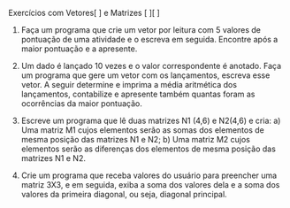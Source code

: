 
Exercícios com Vetores[ ] e Matrizes [ ][ ]

1. Faça um programa que crie um vetor por leitura com 5 valores de pontuação de uma
atividade e o escreva em seguida. Encontre após a maior pontuação e a apresente.

2. Um dado é lançado 10 vezes e o valor correspondente é anotado. Faça um programa
que gere um vetor com os lançamentos, escreva esse vetor. A seguir determine e
imprima a média aritmética dos lançamentos, contabilize e apresente também
quantas foram as ocorrências da maior pontuação.

3. Escreve um programa que lê duas matrizes N1 (4,6) e N2(4,6) e cria:
a) Uma matriz M1 cujos elementos serão as somas dos elementos de mesma posição
das matrizes N1 e N2;
b) Uma matriz M2 cujos elementos serão as diferenças dos elementos de mesma
posição das matrizes N1 e N2.

4. Crie um programa que receba valores do usuário para preencher uma matriz 3X3, e
em seguida, exiba a soma dos valores dela e a soma dos valores da primeira
diagonal, ou seja, diagonal principal.
